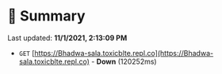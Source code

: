 # 📖 Summary
Last updated: **11/1/2021, 2:13:09 PM**

- `GET` [https://Bhadwa-sala.toxicblte.repl.co](https://Bhadwa-sala.toxicblte.repl.co) - **Down** (120252ms)
